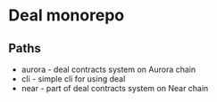# Deal monorepo

## Paths

- aurora - deal contracts system on Aurora chain
- cli - simple cli for using deal
- near - part of deal contracts system on Near chain
